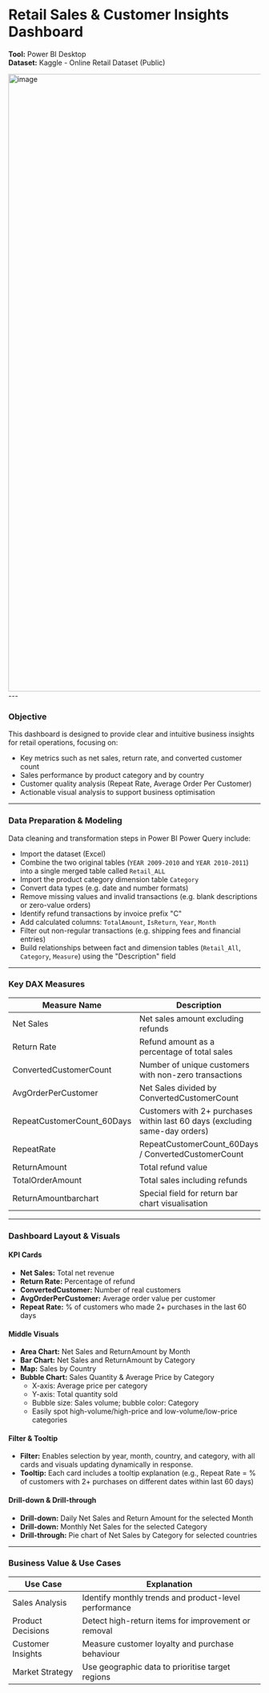 # Retail Sales & Customer Insights Dashboard

**Tool:** Power BI Desktop  
**Dataset:** Kaggle - Online Retail Dataset (Public)  

<img width="2213" height="1231" alt="image" src="https://github.com/user-attachments/assets/496fddda-c3a8-4f57-b2b5-9111c422bd63" />
---

### Objective

This dashboard is designed to provide clear and intuitive business insights for retail operations, focusing on:

- Key metrics such as net sales, return rate, and converted customer count  
- Sales performance by product category and by country  
- Customer quality analysis (Repeat Rate, Average Order Per Customer)  
- Actionable visual analysis to support business optimisation  

---

### Data Preparation & Modeling

Data cleaning and transformation steps in Power BI Power Query include:

- Import the dataset (Excel)  
- Combine the two original tables (`YEAR 2009-2010` and `YEAR 2010-2011`) into a single merged table called `Retail_ALL`  
- Import the product category dimension table `Category`  
- Convert data types (e.g. date and number formats)  
- Remove missing values and invalid transactions (e.g. blank descriptions or zero-value orders)  
- Identify refund transactions by invoice prefix "C"  
- Add calculated columns: `TotalAmount`, `IsReturn`, `Year`, `Month`  
- Filter out non-regular transactions (e.g. shipping fees and financial entries)  
- Build relationships between fact and dimension tables (`Retail_All`, `Category`, `Measure`) using the "Description" field  

---

### Key DAX Measures

|Measure Name              | Description                                                  |
|--------------------------|--------------------------------------------------------------|
| Net Sales                | Net sales amount excluding refunds                           |
| Return Rate              | Refund amount as a percentage of total sales                 |
| ConvertedCustomerCount   | Number of unique customers with non-zero transactions        |
| AvgOrderPerCustomer      | Net Sales divided by ConvertedCustomerCount                  |
| RepeatCustomerCount_60Days | Customers with 2+ purchases within last 60 days (excluding same-day orders) |
| RepeatRate               | RepeatCustomerCount_60Days / ConvertedCustomerCount          |
| ReturnAmount             | Total refund value                                           |
| TotalOrderAmount         | Total sales including refunds                                |
| ReturnAmountbarchart     | Special field for return bar chart visualisation             |

---

### Dashboard Layout & Visuals

#### KPI Cards
- **Net Sales:** Total net revenue  
- **Return Rate:** Percentage of refund  
- **ConvertedCustomer:** Number of real customers  
- **AvgOrderPerCustomer:** Average order value per customer  
- **Repeat Rate:** % of customers who made 2+ purchases in the last 60 days  

#### Middle Visuals
- **Area Chart:** Net Sales and ReturnAmount by Month  
- **Bar Chart:** Net Sales and ReturnAmount by Category  
- **Map:** Sales by Country  
- **Bubble Chart:** Sales Quantity & Average Price by Category  
  - X-axis: Average price per category  
  - Y-axis: Total quantity sold  
  - Bubble size: Sales volume; bubble color: Category  
  - Easily spot high-volume/high-price and low-volume/low-price categories  

#### Filter & Tooltip
- **Filter:** Enables selection by year, month, country, and category, with all cards and visuals updating dynamically in response.  
- **Tooltip:** Each card includes a tooltip explanation (e.g., Repeat Rate = % of customers with 2+ purchases on different dates within last 60 days)  

#### Drill-down & Drill-through
- **Drill-down:** Daily Net Sales and Return Amount for the selected Month  
- **Drill-down:** Monthly Net Sales for the selected Category  
- **Drill-through:** Pie chart of Net Sales by Category for selected countries  

---

### Business Value & Use Cases

| Use Case          | Explanation                                                         |
|-------------------|---------------------------------------------------------------------|
| Sales Analysis     | Identify monthly trends and product-level performance              |
| Product Decisions  | Detect high-return items for improvement or removal                |
| Customer Insights  | Measure customer loyalty and purchase behaviour                    |
| Market Strategy    | Use geographic data to prioritise target regions                   |
